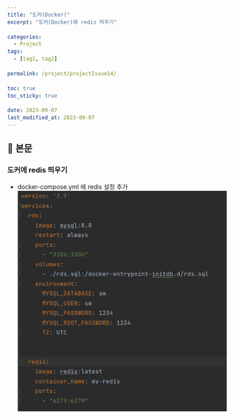 ```yaml
---
title: "도커(Docker)"
excerpt: "도커(Docker)에 redis 띄우기"

categories:
  - Project
tags:
  - [tag1, tag2]

permalink: /project/projectIssue14/

toc: true
toc_sticky: true

date: 2023-09-07
last_modified_at: 2023-09-07
---
```


## 🔎 본문

### 도커에 redis 띄우기
- docker-compose.yml 에 redis 설정 추가
 ![alt-text](./docker-compose.PNG)

